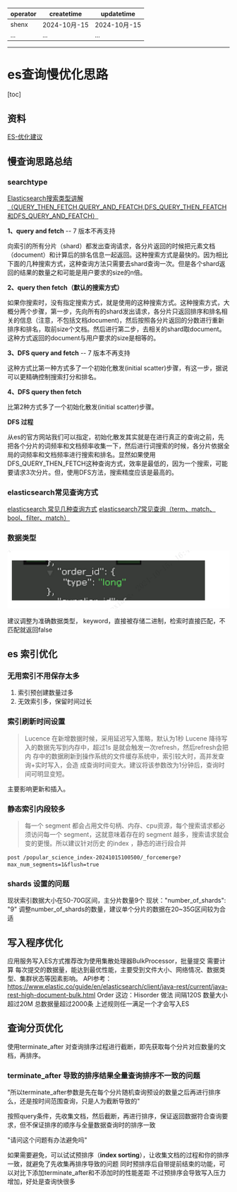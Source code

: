| operator | createtime | updatetime |
| ---- | ---- | ---- |
| shenx | 2024-10月-15 | 2024-10月-15  |
| ... | ... | ... |
---
# es查询慢优化思路

[toc]

## 资料

[ES-优化建议](../../../ES-优化建议-emily-2021203.pdf)

## 慢查询思路总结

### searchtype 

[Elasticsearch搜索类型讲解（QUERY_THEN_FETCH,QUERY_AND_FEATCH,DFS_QUERY_THEN_FEATCH和DFS_QUERY_AND_FEATCH）](https://www.cnblogs.com/ningskyer/articles/5984346.html)

**1、query and fetch** -- 7 版本不再支持

向索引的所有分片（shard）都发出查询请求，各分片返回的时候把元素文档（document）和计算后的排名信息一起返回。这种搜索方式是最快的。因为相比下面的几种搜索方式，这种查询方法只需要去shard查询一次。但是各个shard返回的结果的数量之和可能是用户要求的size的n倍。

**2、query then fetch（默认的搜索方式）**

如果你搜索时，没有指定搜索方式，就是使用的这种搜索方式。这种搜索方式，大概分两个步骤，第一步，先向所有的shard发出请求，各分片只返回排序和排名相关的信息（注意，不包括文档document)，然后按照各分片返回的分数进行重新排序和排名，取前size个文档。然后进行第二步，去相关的shard取document。这种方式返回的document与用户要求的size是相等的。

**3、DFS query and fetch** -- 7 版本不再支持

这种方式比第一种方式多了一个初始化散发(initial scatter)步骤，有这一步，据说可以更精确控制搜索打分和排名。

**4、DFS query then fetch**

比第2种方式多了一个初始化散发(initial scatter)步骤。

**DFS 过程**

从es的官方网站我们可以指定，初始化散发其实就是在进行真正的查询之前，先把各个分片的词频率和文档频率收集一下，然后进行词搜索的时候，各分片依据全局的词频率和文档频率进行搜索和排名。显然如果使用DFS_QUERY_THEN_FETCH这种查询方式，效率是最低的，因为一个搜索，可能要请求3次分片。但，使用DFS方法，搜索精度应该是最高的。 

### elasticsearch常见查询方式

[elasticsearch 常见几种查询方式](https://zhuanlan.zhihu.com/p/344773076) 
[elasticsearch7常见查询（term、match、bool、filter、match）](https://blog.csdn.net/lzxlfly/article/details/102771175)

### 数据类型

![数据类型不合适](image/数据类型不合适.png)

建议调整为准确数据类型， keyword，直接被存储二进制，检索时直接匹配，不匹配就返回false

## es 索引优化

### 无用索引不用保存太多

1. 索引预创建数量过多
2. 无效索引多，保留时间过长

### 索引刷新时间设置 

>Lucence 在新增数据时候，采用延迟写入策略，默认为1秒
>Lucene 降待写入的数据先写到内存中，超过1s 是就会触发一次refresh，然后refresh会把内
存中的数据刷新到操作系统的文件缓存系统中，索引较大时，高并发查询+实时写入，会造
成查询时间变大。建议将该参数改为1分钟后，查询时间可明显变短。

主要影响更新和插入。

### 静态索引内段较多

> 每一个 segment 都会占用文件句柄、内存、cpu资源，每个搜索请求都必须访问每一个
segment，这就意味着存在的 segment 越多，搜索请求就会变的更慢。所以建议针对历史
的index ，静态的进行段合并

```
post /popular_science_index-20241015100500/_forcemerge?max_num_segments=1&flush=true
```

### shards 设置的问题

现状索引数据大小在50-70G区间，主分片数量9个
现状："number_of_shards": "9"
调整number_of_shards的数量，建议单个分片的数据在20~35G区间较为合适

## 写入程序优化

应用服务写入ES方式推荐改为使用集散处理器BulkProcessor，批量提交
需要计算 每次提交的数据量，能达到最优性能，主要受到文件大小、网络情况、数据类
型、集群状态等因素影响。
API参考：
https://www.elastic.co/guide/en/elasticsearch/client/java-rest/current/java-rest-high-document-bulk.html
Order 这边：Hisorder 做法
间隔120S 数量大小超过20M 总数据量超过2000条 上述规则任一满足一个才会写入ES

## 查询分页优化

使用terminate_after 对查询排序过程进行截断，即先获取每个分片对应数量的文档，再排序。 

### terminate_after 导致的排序结果全量查询排序不一致的问题

"所以terminate_after参数是先在每个分片随机查询预设的数量之后再进行排序么，还是按时间范围查询，只是人为截断导致的"

按照query条件，先收集文档，然后截断，再进行排序，保证返回数据符合查询要求，但不保证排序的顺序与全量数据查询时的排序一致
 
"请问这个问题有办法避免吗"
 
如果需要避免，可以试试预排序（**index sorting**），让收集文档的过程和你的排序一致，就避免了先收集再排序导致的问题
同时预排序后自带提前结束的功能，可以对比下添加terminate_after和不添加时的性能差距
不过预排序会导致写入压力增加，好处是查询快很多